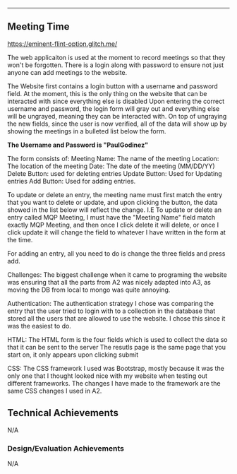 
---

## Meeting Time
https://eminent-flint-option.glitch.me/

The web applicaiton is used at the moment to record meetings so that they won't be forgotten. There is a login along with password to ensure not just anyone can add meetings to the website.

The Website first contains a login button with a username and password field. At the moment, this is the only thing on the website that can be interacted with since everything else is disabled
Upon entering the correct username and password, the login form will gray out and everything else will be ungrayed, meaning they can be interacted with.
On top of ungraying the new fields, since the user is now verified, all of the data will show up by showing the meetings in a bulleted list below the form.

**The Username and Password is "PaulGodinez"**

The form consists of:
Meeting Name: The name of the meeting
Location: The location of the meeting
Date: The date of the meeting (MM/DD/YY)
Delete Button: used for deleting entries
Update Button: Used for Updating entries
Add Button: Used for adding entries.

To update or delete an entry, the meeting name must first match the entry that you want to delete or update, and upon clicking the button, the data showed in the list below will reflect the change.
I.E To update or delete an entry called MQP Meeting, I must have the "Meeting Name" field match exactly MQP Meeting, and then once I click delete it will delete, or once I click update it will change the field
to whatever I have written in the form at the time.

For adding an entry, all you need to do is change the three fields and press add.

Challenges: The biggest challenge when it came to programing the website was ensuring that all the parts from A2 was nicely adapted into A3, as moving the DB from local to mongo was quite annoying.

Authentication: The authentication strategy I chose was comparing the entry that the user tried to login with to a collection in the database that stored all the users that are allowed to use the website. I chose this since it was the easiest to do.

HTML:
The HTML form is the four fields which is used to collect the data so that it can be sent to the server
The resutls page is the same page that you start on, it only appears upon clicking submit

CSS:
The CSS framework I used was Bootstrap, mostly because it was the only one that I thought looked nice with my website when testing out different frameworks. The changes I have made to the framework are the same CSS
changes I used in A2.


## Technical Achievements
N/A
### Design/Evaluation Achievements
N/A

